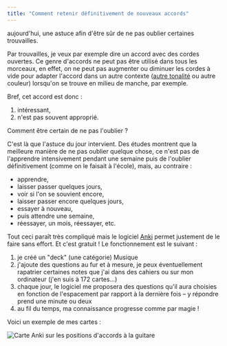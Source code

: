 ```yaml
---
title: "Comment retenir définitivement de nouveaux accords"
---
```


aujourd'hui, une astuce afin d'être sûr de ne pas oublier certaines 
trouvailles.

Par trouvailles, je veux par exemple dire un accord avec des cordes ouvertes. 
Ce genre d'accords ne peut pas être utilisé dans tous les morceaux, en effet, 
on ne peut pas augmenter ou diminuer les cordes à vide pour adapter l'accord 
dans un autre contexte ([autre tonalité][tonalites] ou autre couleur) lorsqu'on 
se trouve en milieu de manche, par exemple.

Bref, cet accord est donc :

1. intéressant,
2. n'est pas souvent approprié.

Comment être certain de ne pas l'oublier ?

C'est là que l'astuce du jour intervient. Des études montrent que la meilleure 
manière de ne pas oublier quelque chose, ce n'est pas de l'apprendre 
intensivement pendant une semaine puis de l'oublier définitivement (comme on le 
faisait à l'école), mais, au contraire :

- apprendre,
- laisser passer quelques jours,
- voir si l'on se souvient encore,
- laisser passer encore quelques jours,
- essayer à nouveau,
- puis attendre une semaine,
- réessayer, un mois, réessayer, etc.

Tout ceci paraît très compliqué mais le logiciel [Anki][anki] permet justement 
de le faire sans effort. Et c'est gratuit ! Le fonctionnement est le suivant :

1. je créé un "deck" (une catégorie) Musique
2. j'ajoute des questions au fur et à mesure, je peux éventuellement rapatrier 
certaines notes que j'ai dans des cahiers ou sur mon ordinateur (j'en suis à 
172 cartes…)
3. chaque jour, le logiciel me proposera des questions qu'il aura choisies en 
fonction de l'espacement par rapport à la dernière fois – y répondre prend une 
minute ou deux
4. au fil du temps, ma connaissance progresse comme par magie !

Voici un exemple de mes cartes :

![Carte Anki sur les positions d'accords à la 
guitare](https://www.secretsdemusiciens.com/img/anki.png)

[anki]:https://apps.ankiweb.net/docs/manual.fr.html
[tonalites]:https://www.secretsdemusiciens.com/comprendre-les-tonalites/
